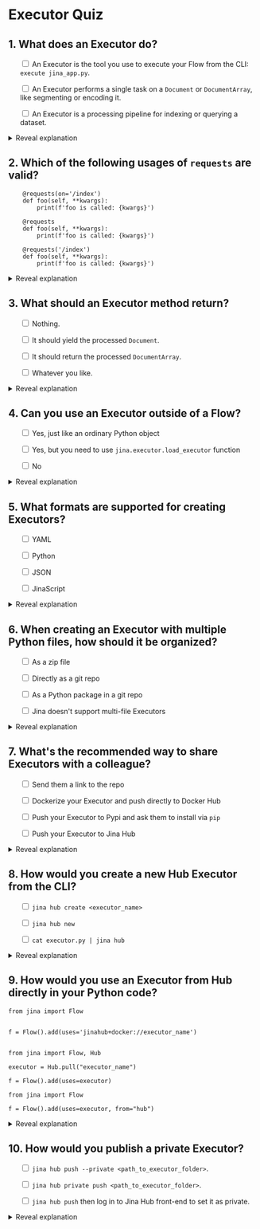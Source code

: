 # Executor Quiz
<h2> 1. What does an Executor do? </h2>
<ul>
<p> <input type="checkbox"> An Executor is the tool you use to execute your Flow from the CLI: <code>execute jina_app.py</code>. </p>
<p> <input type="checkbox"> An Executor performs a single task on a <code>Document</code> or <code>DocumentArray</code>, like segmenting or encoding it. </p>
<p> <input type="checkbox"> An Executor is a processing pipeline for indexing or querying a dataset. </p>
</ul>
<details>
<summary>Reveal explanation</summary>
<p>
<p><a href="https://docs.jina.ai/fundamentals/executor/">An Executor</a> represents a processing component in a Jina Flow. It performs a single task on a <code>Document</code> or <code>DocumentArray</code>.</p>

</p>
</details>
<h2> 2. Which of the following usages of <code>requests</code> are valid? </h2>
<pre><code class="language-python">    @requests(on=&#39;/index&#39;)
    def foo(self, **kwargs):
        print(f&#39;foo is called: {kwargs}&#39;)
</code></pre>
<pre><code class="language-python">    @requests
    def foo(self, **kwargs):
        print(f&#39;foo is called: {kwargs}&#39;)
</code></pre>
<pre><code class="language-python">    @requests(&#39;/index&#39;)
    def foo(self, **kwargs):
        print(f&#39;foo is called: {kwargs}&#39;)
</code></pre>
<details>
<summary>Reveal explanation</summary>
<p>
<p><a href="https://docs.jina.ai/fundamentals/executor/executor-api/#method-decorator"><code>@requests</code></a> defines when a function will be invoked in the Flow. It has a keyword <code>on=</code> to define the endpoint.</p>

</p>
</details>
<h2> 3. What <strong>should</strong> an Executor method return? </h2>
<ul>
<p> <input type="checkbox"> Nothing. </p>
<p> <input type="checkbox"> It should yield the processed <code>Document</code>. </p>
<p> <input type="checkbox"> It should return the processed <code>DocumentArray</code>. </p>
<p> <input type="checkbox"> Whatever you like. </p>
</ul>
<details>
<summary>Reveal explanation</summary>
<p>
<p>Methods decorated with <code>@request</code> can <a href="https://docs.jina.ai/fundamentals/executor/executor-api/#method-returns">return <code>Optional[DocumentArray]</code></a>. The return is optional. <strong>All changes happen in-place</strong>.</p>

</p>
</details>
<h2> 4. Can you use an Executor outside of a Flow? </h2>
<ul>
<p> <input type="checkbox"> Yes, just like an ordinary Python object </p>
<p> <input type="checkbox"> Yes, but you need to use <code>jina.executor.load_executor</code> function </p>
<p> <input type="checkbox"> No </p>
</ul>
<details>
<summary>Reveal explanation</summary>
<p>
<p>An <code>Executor</code> object can be used directly <a href="https://docs.jina.ai/fundamentals/executor/executor-built-in-features/#use-executor-out-of-flow">just like a regular Python object</a>.</p>

</p>
</details>
<h2> 5. What formats are supported for creating Executors? </h2>
<ul>
<p> <input type="checkbox"> YAML </p>
<p> <input type="checkbox"> Python </p>
<p> <input type="checkbox"> JSON </p>
<p> <input type="checkbox"> JinaScript </p>
</ul>
<details>
<summary>Reveal explanation</summary>
<p>
<p>Besides building an Executor in Python, <a href="https://docs.jina.ai/fundamentals/executor/executor-built-in-features/#yaml-interface">an Executor can be loaded from and stored to a YAML file</a>. JinaScript is not a thing!</p>

</p>
</details>
<h2> 6. When creating an Executor with multiple Python files, how should it be organized? </h2>
<ul>
<p> <input type="checkbox"> As a zip file </p>
<p> <input type="checkbox"> Directly as a git repo </p>
<p> <input type="checkbox"> As a Python package in a git repo </p>
<p> <input type="checkbox"> Jina doesn&#39;t support multi-file Executors </p>
</ul>
<details>
<summary>Reveal explanation</summary>
<p>
<p>When you are working with multiple python files, <a href="https://docs.jina.ai/fundamentals/executor/repository-structure/">you should organize them as a Python package</a> and put them in a special folder inside your repository (as you would normally do with Python packages). </p>

</p>
</details>
<h2> 7. What&#39;s the recommended way to share Executors with a colleague? </h2>
<ul>
<p> <input type="checkbox"> Send them a link to the repo </p>
<p> <input type="checkbox"> Dockerize your Executor and push directly to Docker Hub </p>
<p> <input type="checkbox"> Push your Executor to Pypi and ask them to install via <code>pip</code> </p>
<p> <input type="checkbox"> Push your Executor to Jina Hub </p>
</ul>
<details>
<summary>Reveal explanation</summary>
<p>
<p>By using <a href="https://docs.jina.ai/advanced/hub/">Jina Hub</a> you can pull prebuilt Executors to dramatically reduce the effort and complexity needed in your search system, or push your own custom Executors to share privately or publicly.</p>

</p>
</details>
<h2> 8. How would you create a new Hub Executor from the CLI? </h2>
<ul>
<p> <input type="checkbox"> <code>jina hub create &lt;executor_name&gt;</code> </p>
<p> <input type="checkbox"> <code>jina hub new</code> </p>
<p> <input type="checkbox"> <code>cat executor.py | jina hub</code> </p>
</ul>
<details>
<summary>Reveal explanation</summary>
<p>
<p>Running <a href="https://docs.jina.ai/advanced/hub/create-hub-executor/#create-executor"><code>jina hub new</code></a> starts a wizard that will ask you some questions to build your Executor.</p>

</p>
</details>
<h2> 9. How would you use an Executor from Hub directly in your Python code? </h2>
<pre><code class="language-python">from jina import Flow

f = Flow().add(uses=&#39;jinahub+docker://executor_name&#39;)
</code></pre>
<pre><code class="language-python">from jina import Flow, Hub

executor = Hub.pull(&quot;executor_name&quot;)

f = Flow().add(uses=executor)
</code></pre>
<pre><code class="language-python">from jina import Flow

f = Flow().add(uses=executor, from=&quot;hub&quot;)
</code></pre>
<details>
<summary>Reveal explanation</summary>
<p>
<p>To <a href="https://docs.jina.ai/advanced/hub/use-hub-executor/">use an Executor from Hub</a> you need to use <code>.add(uses=jinahub+docker://executor_name)</code>.</p>

</p>
</details>
<h2> 10. How would you publish a <strong>private</strong> Executor? </h2>
<ul>
<p> <input type="checkbox"> <code>jina hub push --private &lt;path_to_executor_folder&gt;</code>. </p>
<p> <input type="checkbox"> <code>jina hub private push &lt;path_to_executor_folder&gt;</code>. </p>
<p> <input type="checkbox"> <code>jina hub push</code> then log in to Jina Hub front-end to set it as private. </p>
</ul>
<details>
<summary>Reveal explanation</summary>
<p>
<p>When <a href="https://docs.jina.ai/advanced/hub/push-executor/#publish-executor">publishing your Executor</a> you simply need to use the <code>--private</code> argument. Anyone who wants to use that Executor will need to know both the name and a <code>SECRET</code> hash.</p>

</p>
</details>
